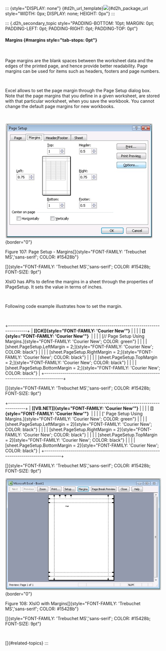 ::: {style="DISPLAY: none"}
[](ms-xhelp:///?Id=d2h_url_template){#d2h_url_template}![](!package_url!){#d2h_package_url style="WIDTH: 0px; DISPLAY: none; HEIGHT: 0px"}
:::

::: {.d2h_secondary_topic style="PADDING-BOTTOM: 10pt; MARGIN: 0pt; PADDING-LEFT: 0pt; PADDING-RIGHT: 0pt; PADDING-TOP: 0pt"}
#### Margins {#margins style="tab-stops: 0pt"}

 

Page margins are the blank spaces between the worksheet data and the edges of the printed page, and hence provide better readability. Page margins can be used for items such as headers, footers and page numbers.

 

Excel allows to set the page margin through the Page Setup dialog box. Note that the page margins that you define in a given worksheet, are stored with that particular worksheet, when you save the workbook. You cannot change the default page margins for new workbooks.

 

![](ImagesExt/image47_115.jpg){border="0"}

Figure 107: Page Setup - Margins[]{style="FONT-FAMILY: 'Trebuchet MS','sans-serif'; COLOR: #15428b"}

[]{style="FONT-FAMILY: 'Trebuchet MS','sans-serif'; COLOR: #15428b; FONT-SIZE: 9pt"} 

XlsIO has APIs to define the margins in a sheet through the properties of IPageSetup. It sets the value in terms of inches.

 

Following code example illustrates how to set the margin.

 

+---------------------------------------------------------------------------------------+
| **[\[C#\]]{style="FONT-FAMILY: 'Courier New'"}**                                      |
|                                                                                       |
| **[]{style="FONT-FAMILY: 'Courier New'"}**                                            |
|                                                                                       |
| [// Page Setup Using Margins.]{style="FONT-FAMILY: 'Courier New'; COLOR: green"}      |
|                                                                                       |
| [sheet.PageSetup.LeftMargin = 2;]{style="FONT-FAMILY: 'Courier New'; COLOR: black"}   |
|                                                                                       |
| [sheet.PageSetup.RightMargin = 2;]{style="FONT-FAMILY: 'Courier New'; COLOR: black"}  |
|                                                                                       |
| [sheet.PageSetup.TopMargin = 2;]{style="FONT-FAMILY: 'Courier New'; COLOR: black"}    |
|                                                                                       |
| [sheet.PageSetup.BottomMargin = 2;]{style="FONT-FAMILY: 'Courier New'; COLOR: black"} |
+---------------------------------------------------------------------------------------+

[]{style="FONT-FAMILY: 'Trebuchet MS','sans-serif'; COLOR: #15428b; FONT-SIZE: 9pt"} 

+--------------------------------------------------------------------------------------+
| **[\[VB.NET\]]{style="FONT-FAMILY: 'Courier New'"}**                                 |
|                                                                                      |
| **[]{style="FONT-FAMILY: 'Courier New'"}**                                           |
|                                                                                      |
| [\' Page Setup Using Margins.]{style="FONT-FAMILY: 'Courier New'; COLOR: green"}     |
|                                                                                      |
| [sheet.PageSetup.LeftMargin = 2]{style="FONT-FAMILY: 'Courier New'; COLOR: black"}   |
|                                                                                      |
| [sheet.PageSetup.RightMargin = 2]{style="FONT-FAMILY: 'Courier New'; COLOR: black"}  |
|                                                                                      |
| [sheet.PageSetup.TopMargin = 2]{style="FONT-FAMILY: 'Courier New'; COLOR: black"}    |
|                                                                                      |
| [sheet.PageSetup.BottomMargin = 2]{style="FONT-FAMILY: 'Courier New'; COLOR: black"} |
+--------------------------------------------------------------------------------------+

[]{style="FONT-FAMILY: 'Trebuchet MS','sans-serif'; COLOR: #15428b; FONT-SIZE: 9pt"} 

![](ImagesExt/image47_116.jpg){border="0"}

Figure 108: XlsIO with Margins[]{style="FONT-FAMILY: 'Trebuchet MS','sans-serif'; COLOR: #15428b"}

[]{style="FONT-FAMILY: 'Trebuchet MS','sans-serif'; COLOR: #15428b; FONT-SIZE: 9pt"} 

 

[]{#related-topics}
:::
